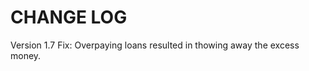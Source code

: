 CHANGE LOG
================================

Version 1.7
Fix: Overpaying loans resulted in thowing away the excess money.